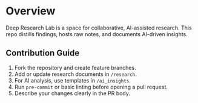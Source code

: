 # Overview

Deep Research Lab is a space for collaborative, AI-assisted research. This repo distills findings, hosts raw notes, and documents AI-driven insights.

## Contribution Guide
1. Fork the repository and create feature branches.
2. Add or update research documents in `/research`.
3. For AI analysis, use templates in `/ai_insights`.
4. Run `pre-commit` or basic linting before opening a pull request.
5. Describe your changes clearly in the PR body.
